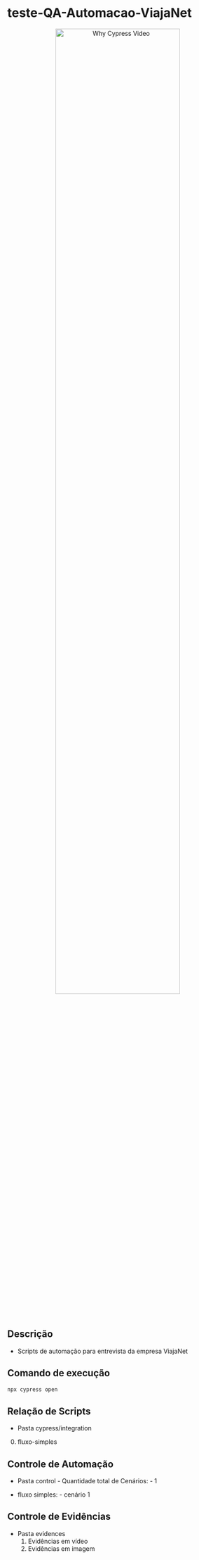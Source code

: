 # teste-QA-Automacao-ViajaNet

<p align="center">
  <a href="https://player.vimeo.com/video/338497230">
    <img alt="Why Cypress Video" src="http://i.imgur.com/NFaqeHv.jpg" width="75%" height="75%" />
  </a>
</p>

## Descrição

- Scripts de automação para entrevista da empresa ViajaNet

## Comando de execução

```bash
npx cypress open
```

## Relação de Scripts

- Pasta cypress/integration

0. fluxo-simples

## Controle de Automação

- Pasta control - Quantidade total de Cenários: - 1

- fluxo simples: - cenário 1


## Controle de Evidências

- Pasta evidences
  1. Evidências em vídeo
  2. Evidências em imagem
